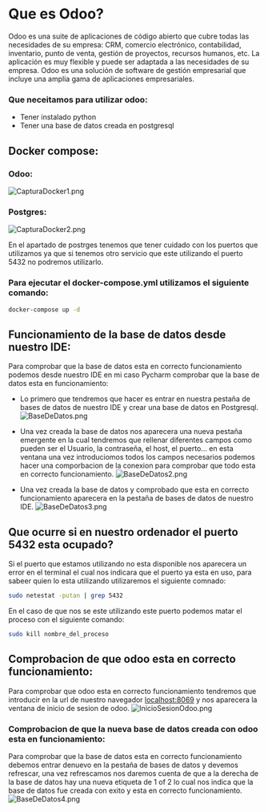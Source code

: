 # Que es Odoo?
Odoo es una suite de aplicaciones de código abierto que cubre todas las necesidades de su empresa: CRM, comercio electrónico, contabilidad, inventario, punto de venta, gestión de proyectos, recursos humanos, etc. La aplicación es muy flexible y puede ser adaptada a las necesidades de su empresa. Odoo es una solución de software de gestión empresarial que incluye una amplia gama de aplicaciones empresariales.

### Que neceitamos para utilizar odoo:
- Tener instalado python
- Tener una base de datos creada en postgresql

## Docker compose:

### Odoo:

![CapturaDocker1.png](Imagenes/CapturaDocker1.png)

### Postgres:

![CapturaDocker2.png](Imagenes/CapturaDocker2.png)

En el apartado de postrges tenemos que tener cuidado con los puertos que utilizamos ya que si tenemos otro servicio que este utilizando el puerto 5432 no podremos utilizarlo.

### Para ejecutar el docker-compose.yml utilizamos el siguiente comando:


```bash
docker-compose up -d
```
## Funcionamiento de la base de datos desde nuestro IDE:

Para comprobar que la base de datos esta en correcto funcionamiento podemos desde nuestro IDE en mi caso Pycharm comprobar que la base de datos esta en funcionamiento:
+ Lo primero que tendremos que hacer es entrar en nuestra pestaña de bases de datos de nuestro IDE y crear una base de datos en Postgresql.
![BaseDeDatos.png](Imagenes/BaseDeDatos.png)


+ Una vez creada la base de datos nos aparecera una nueva pestaña emergente en la cual tendremos que rellenar diferentes campos como pueden ser el Usuario, la contraseña, el host, el puerto... en esta ventana una vez introduciomos todos los campos necesarios podemos hacer una comporbacion de la conexion para comprobar que todo esta en correcto funcionamiento.
![BaseDeDatos2.png](Imagenes/BaseDeDato2.png)


+ Una vez creada la base de datos y comprobado que esta en correcto funcionamiento aparecera en la pestaña de bases de datos de nuestro IDE.
![BaseDeDatos3.png](Imagenes/BaseDeDato3.png)

## Que ocurre si en nuestro ordenador el puerto 5432 esta ocupado? 

Si el puerto que estamos utilizando no esta disponible nos aparecera un error en el terminal el cual nos indicara que el puerto ya esta en uso, para sabeer quien lo esta utilizando utilizaremos el siguiente comnado:

```bash
sudo netestat -putan | grep 5432
```
En el caso de que nos se este utilizando este puerto podemos matar el proceso con el siguiente comando:

```bash
sudo kill nombre_del_proceso
```

## Comprobacion de que odoo esta en correcto funcionamiento:
Para comprobar que odoo esta en correcto funcionamiento tendremos que introducir en la url de nuestro navegador <localhost:8069> y nos aparecera la ventana de inicio de sesion de odoo.
![InicioSesionOdoo.png](Imagenes/InicioSesionOdoo.png)

### Comprobacion de que la nueva base de datos creada con odoo esta en funcionamiento:
Para comprobar que la base de datos esta en correcto funcionamiento debemos entrar denuevo en la pestaña de bases de datos y devemos refrescar, una vez refrescamos nos daremos cuenta de que a la derecha de la base de datos hay una nueva etiqueta de 1 of 2 lo cual nos indica que la base de datos fue creada con exito y esta en correcto funcionamiento.
![BaseDeDatos4.png](Imagenes/BaseDeDato4.png)
